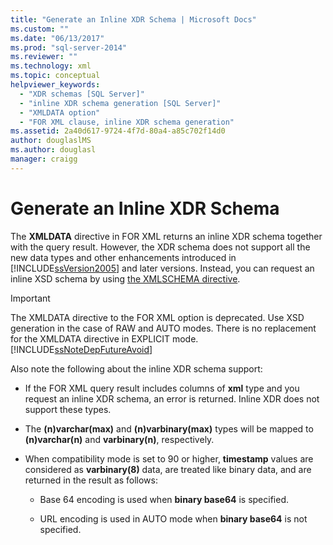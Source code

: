 ```yaml
---
title: "Generate an Inline XDR Schema | Microsoft Docs"
ms.custom: ""
ms.date: "06/13/2017"
ms.prod: "sql-server-2014"
ms.reviewer: ""
ms.technology: xml
ms.topic: conceptual
helpviewer_keywords: 
  - "XDR schemas [SQL Server]"
  - "inline XDR schema generation [SQL Server]"
  - "XMLDATA option"
  - "FOR XML clause, inline XDR schema generation"
ms.assetid: 2a40d617-9724-4f7d-80a4-a85c702f14d0
author: douglaslMS
ms.author: douglasl
manager: craigg
---
```

# Generate an Inline XDR Schema
  The **XMLDATA** directive in FOR XML returns an inline XDR schema together with the query result. However, the XDR schema does not support all the new data types and other enhancements introduced in [!INCLUDE[ssVersion2005](../../includes/ssversion2005-md.md)] and later versions. Instead, you can request an inline XSD schema by using [the XMLSCHEMA directive](generate-an-inline-xsd-schema.md).  
  
> [!IMPORTANT]  
>  The XMLDATA directive to the FOR XML option is deprecated. Use XSD generation in the case of RAW and AUTO modes. There is no replacement for the XMLDATA directive in EXPLICIT mode. [!INCLUDE[ssNoteDepFutureAvoid](../../includes/ssnotedepfutureavoid-md.md)]  
  
 Also note the following about the inline XDR schema support:  
  
-   If the FOR XML query result includes columns of **xml** type and you request an inline XDR schema, an error is returned. Inline XDR does not support these types.  
  
-   The **(n)varchar(max)** and **(n)varbinary(max)** types will be mapped to **(n)varchar(n)** and **varbinary(n)**, respectively.  
  
-   When compatibility mode is set to 90 or higher, **timestamp** values are considered as **varbinary(8)** data, are treated like binary data, and are returned in the result as follows:  
  
    -   Base 64 encoding is used when **binary base64** is specified.  
  
    -   URL encoding is used in AUTO mode when **binary base64** is not specified.  
  
  
